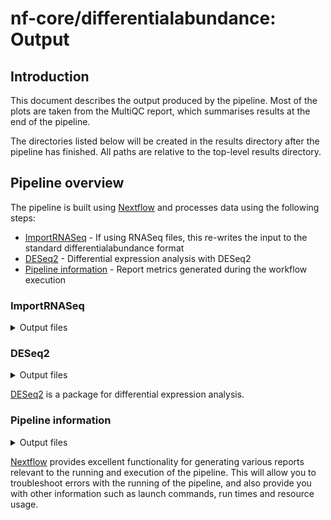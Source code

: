 # nf-core/differentialabundance: Output

## Introduction

This document describes the output produced by the pipeline. Most of the plots are taken from the MultiQC report, which summarises results at the end of the pipeline.

The directories listed below will be created in the results directory after the pipeline has finished. All paths are relative to the top-level results directory.

<!-- TODO nf-core: Write this documentation describing your workflow's output -->

## Pipeline overview

The pipeline is built using [Nextflow](https://www.nextflow.io/) and processes data using the following steps:

- [ImportRNASeq](#importrnaseq) - If using RNASeq files, this re-writes the input to the standard differentialabundance format
- [DESeq2](#deseq2) - Differential expression analysis with DESeq2
- [Pipeline information](#pipeline-information) - Report metrics generated during the workflow execution

### ImportRNASeq

<details markdown="1">
<summary>Output files</summary>

- `importrnaseqcounts/`
  - `modified_counts.tsv`: Modified counts table.
  - `modified_samplesheet.csv`: Modified sample sheet.

</details>

### DESeq2

<details markdown="1">
<summary>Output files</summary>

- `deseq2/`
  - `*.dds.rld.rds*`: R object saving the DESeq2 results for further analysis.

</details>

[DESeq2](https://bioconductor.org/packages/release/bioc/html/DESeq2.html) is a package for differential expression analysis.

<!-- TODO -->
### Pipeline information

<details markdown="1">
<summary>Output files</summary>

- `pipeline_info/`
  - Reports generated by Nextflow: `execution_report.html`, `execution_timeline.html`, `execution_trace.txt` and `pipeline_dag.dot`/`pipeline_dag.svg`.
  - Reports generated by the pipeline: `pipeline_report.html`, `pipeline_report.txt` and `software_versions.yml`. The `pipeline_report*` files will only be present if the `--email` / `--email_on_fail` parameter's are used when running the pipeline.
  - Reformatted samplesheet files used as input to the pipeline: `samplesheet.valid.csv`.

</details>

[Nextflow](https://www.nextflow.io/docs/latest/tracing.html) provides excellent functionality for generating various reports relevant to the running and execution of the pipeline. This will allow you to troubleshoot errors with the running of the pipeline, and also provide you with other information such as launch commands, run times and resource usage.
